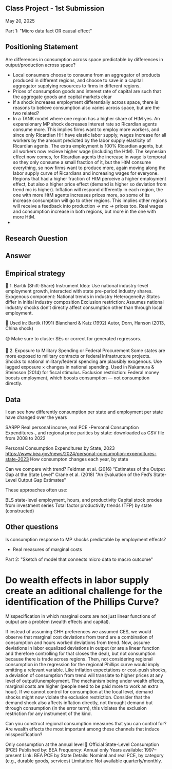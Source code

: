 ## Class Project - 1st Submission

May 20, 2025

Part 1: "Micro data fact OR causal effect"

## Positioning Statement
Are differences in consumption across space predictable by differences in output/production across space?
- Local consumers choose to consume from an aggregator of products produced in different regions, and choose to save in a capital aggregator supplying resources to firms in different regions. 
- Prices of consumption goods and interest rate of capital are such that the aggregate goods and capital markets clear
- If a shock increases employment differentially across space, there is reasons to believe consumption also varies across space, but are the two related?
- In a TANK model where one region has a higher share of HtM yes. An expansionary MP shock decreases interest rate so Ricardian agents consume more. This implies firms want to employ more workers, and since only Ricardian HH have elastic labor supply, wages increase for all workers by the amount predicted by the labor supply elasticity of Ricardian agents. The extra employment is 100% Ricardian agents, but all workers now recieve higher wage (including the HtM). The keynesian effect now comes, for Ricardian agents the increase in wage is temporal so they only consume a small fraction of it, but the HtM consume everything, so now firms want to produce more, again moving along the labor supply curve of Ricardians and increasing wages for everyone. Regions that had a higher fraction of HtM perceive a higher employment effect, but also a higher price effect (demand is higher so deviation from trend mc is higher). Inflation will respond differently in each region, the one with more HtM agents increases prices more, so some of its increase consumption will go to other regions. This implies other regions will receive a feedback into production -> mc -> prices too. Real wages and consumption increase in both regions, but more in the one with more HtM.
- 

## Research Question

## Answer



## Empirical strategy
🔹 1. Bartik (Shift-Share) Instrument
Idea: Use national industry-level employment growth, interacted with state pre-period industry shares.
Exogenous component: National trends in industry 
Heterogeneity: States differ in initial industry composition
Exclusion restriction: Assumes national industry shocks don’t directly affect consumption other than through local employment.

📄 Used in:
Bartik (1991)
Blanchard & Katz (1992)
Autor, Dorn, Hanson (2013, China shock)

🟡 Make sure to cluster SEs or correct for generated regressors.

🔹 2. Exposure to Military Spending or Federal Procurement
Some states are more exposed to military contracts or federal infrastructure projects.
Shocks to national military/federal spending are plausibly exogenous.
Use lagged exposure × changes in national spending.
Used in Nakamura & Steinsson (2014) for fiscal stimulus.
Exclusion restriction: Federal money boosts employment, which boosts consumption — not consumption directly.

## Data
I can see how differently consumption per state and employment per state have changed over the years

SARPP Real personal income, real PCE -Personal Consumption Expenditures-, and regional price parities by state: downloaded as CSV file from 2008 to 2022

Personal Consumption Expenditures by State, 2023 https://www.bea.gov/news/2024/personal-consumption-expenditures-state-2023
How consumpton changes each year, by state

Can we compare with trend?
Feldman et al. (2016) "Estimates of the Output Gap at the State Level"
Crane et al. (2018) "An Evaluation of the Fed’s State-Level Output Gap Estimates"

These approaches often use:

BLS state-level employment, hours, and productivity
Capital stock proxies from investment series
Total factor productivity trends (TFP) by state (constructed)

## Other questions

Is consumption response to MP shocks predictable by employment effects? 
- Real measures of marginal costs

Part 2: "Sketch of model that connects micro data to macro outcome"

# Do wealth effects in labor supply create an aditional challenge for the identification of the Phillips Curve? 
Misspecification in which marginal costs are not just linear functions of output are a problem (wealth effects and capital). 

If instead of assuming GHH preferences we assumed CES, we would observe that marginal cost deviations from trend are a combination of consumption and hours worked deviations from trend. 
Now, assume deviations in labor equalized deviations in output (or are a linear function and therefore controlling for that closes the deal), but not consumption because there is trade across regions. 
Then, not considering regional consumption in the regression for the regional Phillips curve would imply omitting a relevant variable. Like inflation expectations or cost-push shocks, a deviation of consumption from trend will translate to higher prices at any level of output/unemployment. The mechanism being under wealth effects, marginal costs are higher (people need to be paid more to work an extra hour). 
If we cannot control for consumption at the local level, demand shocks might now violate the exclusion restriction. Consider that the demand shock also affects inflation directly, not throught demand but through consumption (in the error term), this violates the exclusion restriction for any instrument of the kind. 

Can you construct regional consumption measures that you can control for? Are wealth effects the most important among these channels that induce misspecification?

Only consumption at the annual level 
🔴 Official State-Level Consumption (PCE)
Published by: BEA
Frequency: Annual only
Years available: 1997–present
Link: BEA PCE by State
Details: Nominal and real PCE, by category (e.g., durable goods, services)
Limitation: Not available quarterly/monthly.


